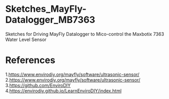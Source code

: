 # Sketches_MayFly-Datalogger_MB7363
Sketches for Driving MayFly Datalogger to Mico-control the Maxbotix 7363 Water Level Sensor


# References
1.https://www.envirodiy.org/mayfly/software/ultrasonic-sensor/
2.https://www.envirodiy.org/mayfly/software/ultrasonic-sensor/
3.https://github.com/EnviroDIY
4.https://envirodiy.github.io/LearnEnviroDIY/index.html
